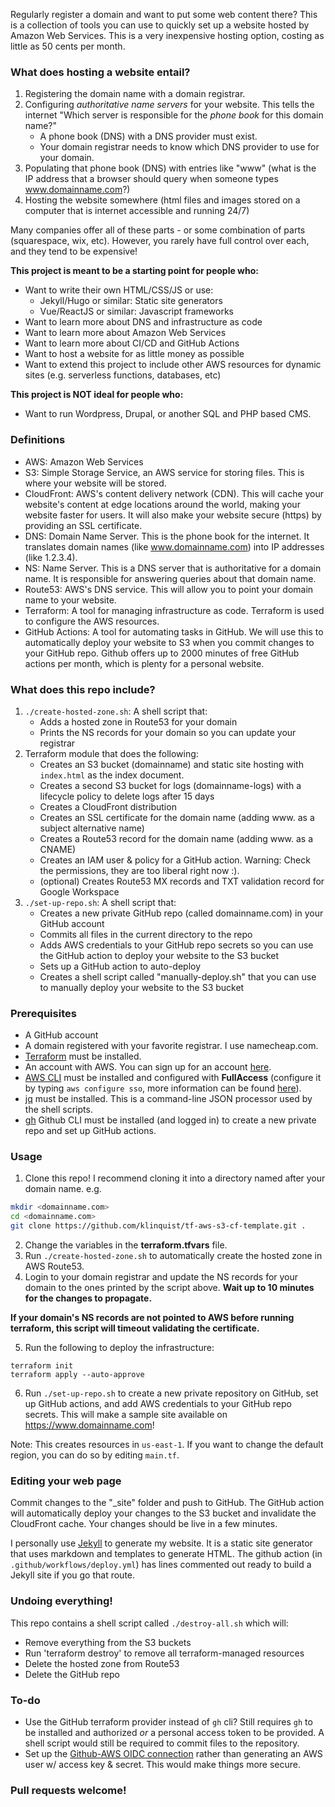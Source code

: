 Regularly register a domain and want to put some web content there?  This is a collection of tools you can use to quickly set up a website hosted by Amazon Web Services.    This is a very inexpensive hosting option, costing as little as 50 cents per month.

### What does hosting a website entail?

1. Registering the domain name with a domain registrar.
2. Configuring *authoritative name servers* for your website.  This tells the internet "Which server is responsible for the *phone book* for this domain name?"  
    * A phone book (DNS) with a DNS provider must exist.
    * Your domain registrar needs to know which DNS provider to use for your domain.
3. Populating that phone book (DNS) with entries like "www" (what is the IP address that a browser should query when someone types www.domainname.com?)
4. Hosting the website somewhere (html files and images stored on a computer that is internet accessible and running 24/7)

Many companies offer all of these parts - or some combination of parts (squarespace, wix, etc).  However, you rarely have full control over each, and they tend to be expensive!  

**This project is meant to be a starting point for people who:**

* Want to write their own HTML/CSS/JS or use:
  * Jekyll/Hugo or similar: Static site generators
  * Vue/ReactJS or similar: Javascript frameworks
* Want to learn more about DNS and infrastructure as code
* Want to learn more about Amazon Web Services
* Want to learn more about CI/CD and GitHub Actions
* Want to host a website for as little money as possible
* Want to extend this project to include other AWS resources for dynamic sites (e.g. serverless functions, databases, etc)

**This project is NOT ideal for people who:**

* Want to run Wordpress, Drupal, or another SQL and PHP based CMS.
  


### Definitions
* AWS: Amazon Web Services
* S3: Simple Storage Service, an AWS service for storing files.  This is where your website will be stored.
* CloudFront: AWS's content delivery network (CDN).   This will cache your website's content at edge locations around the world, making your website faster for users.  It will also make your website secure (https) by providing an SSL certificate.
* DNS: Domain Name Server.  This is the phone book for the internet.  It translates domain names (like www.domainname.com) into IP addresses (like 1.2.3.4).
* NS: Name Server.  This is a DNS server that is authoritative for a domain name.  It is responsible for answering queries about that domain name.
* Route53: AWS's DNS service.  This will allow you to point your domain name to your website.
* Terraform: A tool for managing infrastructure as code.  Terraform is used to configure the AWS resources.
* GitHub Actions: A tool for automating tasks in GitHub.  We will use this to automatically deploy your website to S3 when you commit changes to your GitHub repo.  Github offers up to 2000 minutes of free GitHub actions per month, which is plenty for a personal website.





### What does this repo include?

1. `./create-hosted-zone.sh`: A shell script that:
   * Adds a hosted zone in Route53 for your domain
   * Prints the NS records for your domain so you can update your registrar
2. Terraform module that does the following:
   * Creates an S3 bucket (domainname) and static site hosting with `index.html` as the index document.
   * Creates a second S3 bucket for logs (domainname-logs) with a lifecycle policy to delete logs after 15 days
   * Creates a CloudFront distribution
   * Creates an SSL certificate for the domain name (adding www. as a subject alternative name)
   * Creates a Route53 record for the domain name (adding www. as a CNAME)
   * Creates an IAM user & policy for a GitHub action.  Warning: Check the permissions, they are too liberal right now :).
   * (optional) Creates Route53 MX records and TXT validation record for Google Workspace
3. `./set-up-repo.sh`: A shell script that:
   * Creates a new private GitHub repo (called domainname.com) in your GitHub account
   * Commits all files in the current directory to the repo
   * Adds AWS credentials to your GitHub repo secrets so you can use the GitHub action to deploy your website to the S3 bucket
   * Sets up a GitHub action to auto-deploy
   * Creates a shell script called "manually-deploy.sh" that you can use to manually deploy your website to the S3 bucket



### Prerequisites

* A GitHub account
* A domain registered with your favorite registrar.  I use namecheap.com.
* [Terraform](https://developer.hashicorp.com/terraform/tutorials/aws-get-started/install-cli) must be installed.
* An account with AWS.  You can sign up for an account [here](https://portal.aws.amazon.com/billing/signup).
* [AWS CLI](https://docs.aws.amazon.com/cli/latest/userguide/install-cliv2.html) must be installed and configured with **FullAccess** (configure it by typing `aws configure sso`, more information can be found [here](https://docs.aws.amazon.com/cli/latest/userguide/getting-started-quickstart.html#getting-started-quickstart-new-command)).
* [jq](https://jqlang.github.io/jq/) must be installed. This is a command-line JSON processor used by the shell scripts.
* [gh](https://cli.github.com) Github CLI must be installed (and logged in) to create a new private repo and set up GitHub actions.


### Usage

1. Clone this repo! I recommend cloning it into a directory named after your domain name.  e.g. 
```bash
mkdir <domainname.com>
cd <domainname.com>
git clone https://github.com/klinquist/tf-aws-s3-cf-template.git .
```
2. Change the variables in the **terraform.tfvars** file.
3. Run `./create-hosted-zone.sh` to automatically create the hosted zone in AWS Route53.
4. Login to your domain registrar and update the NS records for your domain to the ones printed by the script above.  **Wait up to 10 minutes for the changes to propagate.**
  
**If your domain's NS records are not pointed to AWS before running terraform, this script will timeout validating the certificate.**

5. Run the following to deploy the infrastructure:
```
terraform init
terraform apply --auto-approve
```

6. Run `./set-up-repo.sh` to create a new private repository on GitHub, set up GitHub actions, and add AWS credentials to your GitHub repo secrets.   This will make a sample site available on https://www.domainname.com!  


Note: This creates resources in `us-east-1`.  If you want to change the default region, you can do so by editing `main.tf`.


### Editing your web page

Commit changes to the "_site" folder and push to GitHub.  The GitHub action will automatically deploy your changes to the S3 bucket and invalidate the CloudFront cache.  Your changes should be live in a few minutes.

I personally use [Jekyll](https://jekyllrb.com/) to generate my website. It is a static site generator that uses markdown and templates to generate HTML.  The github action (in `.github/workflows/deploy.yml`) has lines commented out ready to build a Jekyll site if you go that route.

### Undoing everything!

This repo contains a shell script called `./destroy-all.sh` which will:
* Remove everything from the S3 buckets
* Run 'terraform destroy' to remove all terraform-managed resources
* Delete the hosted zone from Route53
* Delete the GitHub repo


### To-do

* Use the GitHub terraform provider instead of `gh` cli?  Still requires `gh` to be installed and authorized *or* a personal access token to be provided.   A shell script would still be required to commit files to the repository.
* Set up the [Github-AWS OIDC connection](https://docs.GitHub.com/en/actions/deployment/security-hardening-your-deployments/configuring-openid-connect-in-amazon-web-services) rather than generating an AWS user w/ access key & secret.  This would make things more secure.

### Pull requests welcome!